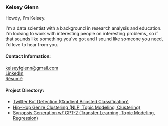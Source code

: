### Kelsey Glenn
Howdy, I'm Kelsey. 

I'm a data scientist with a background in research analysis and education. I'm looking to work with interesting people on interesting problems, so if that sounds like something you've got and I sound like someone you need, I'd love to hear from you.

#### Contact Information: 
kelseyfglenn@gmail.com </br>
[LinkedIn](https://www.linkedin.com/in/kfglenn/) </br>
[Résumé]() </br>

#### Project Directory:
* [Twitter Bot Detection (Gradient Boosted Classification)](../../../twitter_bots) 
* [Hip-Hop Genre Clustering (NLP, Topic Modeling, Clustering)](../../../rapgeo)
* [Synopsis Generation w/ GPT-2 (Transfer Learning, Topic Modeling, Regression)](../../../synopses)
